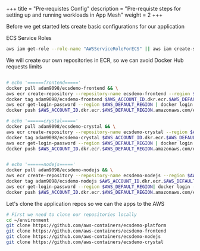 +++
title = "Pre-requistes Config"
description = "Pre-requiste steps for setting up and running workloads in App Mesh"
weight = 2
+++

Before we get started lets create basic configurations for our application

ECS Service Roles
```bash
aws iam get-role --role-name "AWSServiceRoleForECS" || aws iam create-service-linked-role --aws-service-name "ecs.amazonaws.com"
```

We will create our own repositories in ECR, so we can avoid  Docker Hub requests limits

```bash

# echo '======frontend====='
docker pull adam9098/ecsdemo-frontend && \
aws ecr create-repository --repository-name ecsdemo-frontend --region $AWS_DEFAULT_REGION && \
docker tag adam9098/ecsdemo-frontend $AWS_ACCOUNT_ID.dkr.ecr.$AWS_DEFAULT_REGION.amazonaws.com/ecsdemo-frontend:latest && \
aws ecr get-login-password --region $AWS_DEFAULT_REGION | docker login --username AWS --password-stdin $AWS_ACCOUNT_ID.dkr.ecr.$AWS_DEFAULT_REGION.amazonaws.com && \
docker push $AWS_ACCOUNT_ID.dkr.ecr.$AWS_DEFAULT_REGION.amazonaws.com/ecsdemo-frontend:latest

# echo '======crystal====='
docker pull adam9098/ecsdemo-crystal && \
aws ecr create-repository --repository-name ecsdemo-crystal --region $AWS_DEFAULT_REGION && \
docker tag adam9098/ecsdemo-crystal $AWS_ACCOUNT_ID.dkr.ecr.$AWS_DEFAULT_REGION.amazonaws.com/ecsdemo-crystal:latest && \
aws ecr get-login-password --region $AWS_DEFAULT_REGION | docker login --username AWS --password-stdin $AWS_ACCOUNT_ID.dkr.ecr.$AWS_DEFAULT_REGION.amazonaws.com && \
docker push $AWS_ACCOUNT_ID.dkr.ecr.$AWS_DEFAULT_REGION.amazonaws.com/ecsdemo-crystal:latest


# echo '======nodejs====='
docker pull adam9098/ecsdemo-nodejs && \
aws ecr create-repository --repository-name ecsdemo-nodejs --region $AWS_DEFAULT_REGION && \
docker tag adam9098/ecsdemo-nodejs $AWS_ACCOUNT_ID.dkr.ecr.$AWS_DEFAULT_REGION.amazonaws.com/ecsdemo-nodejs:latest && \
aws ecr get-login-password --region $AWS_DEFAULT_REGION| docker login --username AWS --password-stdin $AWS_ACCOUNT_ID.dkr.ecr.$AWS_DEFAULT_REGION.amazonaws.com && \
docker push $AWS_ACCOUNT_ID.dkr.ecr.$AWS_DEFAULT_REGION.amazonaws.com/ecsdemo-nodejs:latest

```

Let's clone the application repos so we can the apps to the AWS

```bash
# First we need to clone our repositories locally
cd ~/environment
git clone https://github.com/aws-containers/ecsdemo-platform
git clone https://github.com/aws-containers/ecsdemo-frontend
git clone https://github.com/aws-containers/ecsdemo-nodejs
git clone https://github.com/aws-containers/ecsdemo-crystal
```

